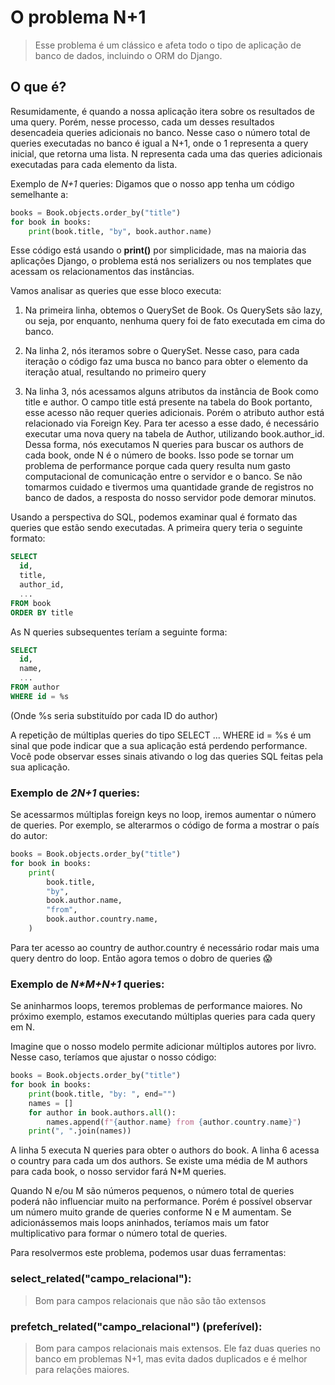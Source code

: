 # O problema N+1

> Esse problema é um clássico e afeta todo o tipo de aplicação de banco de dados, incluindo o ORM do Django.

## O que é?
Resumidamente, é quando a nossa aplicação itera sobre os resultados de uma query. Porém, nesse processo, cada um desses resultados desencadeia queries adicionais no banco. Nesse caso o número total de queries executadas no banco é igual a N+1, onde o 1 representa a query inicial, que retorna uma lista. N representa cada uma das queries adicionais executadas para cada elemento da lista.

Exemplo de _N+1_ queries:
Digamos que o nosso app tenha um código semelhante a:

````python
books = Book.objects.order_by("title")
for book in books:
    print(book.title, "by", book.author.name)
````
Esse código está usando o **print()** por simplicidade, mas na maioria das aplicações Django, o problema está nos serializers ou nos templates que acessam os relacionamentos das instâncias.

Vamos analisar as queries que esse bloco executa:

1. Na primeira linha, obtemos o QuerySet de Book. Os QuerySets são lazy, ou seja, por enquanto, nenhuma query foi de fato executada em cima do banco.

2. Na linha 2, nós iteramos sobre o QuerySet. Nesse caso, para cada iteração o código faz uma busca no banco para obter o elemento da iteração atual, resultando no primeiro query

3. Na linha 3, nós acessamos alguns atributos da instância de Book como title e author. O campo title está presente na tabela do Book portanto, esse acesso não requer queries adicionais. Porém o atributo author está relacionado via Foreign Key. Para ter acesso a esse dado, é necessário executar uma nova query na tabela de Author, utilizando book.author_id.
Dessa forma, nós executamos N queries para buscar os authors de cada book, onde N é o número de books. Isso pode se tornar um problema de performance porque cada query resulta num gasto computacional de comunicação entre o servidor e o banco. Se não tomarmos cuidado e tivermos uma quantidade grande de registros no banco de dados, a resposta do nosso servidor pode demorar minutos.

Usando a perspectiva do SQL, podemos examinar qual é formato das queries que estão sendo executadas. A primeira query teria o seguinte formato:

````sql
SELECT
  id,
  title,
  author_id,
  ...
FROM book
ORDER BY title
````

As N queries subsequentes teríam a seguinte forma:

````sql
SELECT
  id,
  name,
  ...
FROM author
WHERE id = %s
````

(Onde %s seria substituído por cada ID do author)

A repetição de múltiplas queries do tipo SELECT ... WHERE id = %s é um sinal que pode indicar que a sua aplicação está perdendo performance. Você pode observar esses sinais ativando o log das queries SQL feitas pela sua aplicação.

### Exemplo de _2N+1_ queries:

Se acessarmos múltiplas foreign keys no loop, iremos aumentar o número de queries. Por exemplo, se alterarmos o código de forma a mostrar o país do autor:

````python
books = Book.objects.order_by("title")
for book in books:
    print(
        book.title,
        "by",
        book.author.name,
        "from",
        book.author.country.name,
    )
````

Para ter acesso ao country de author.country é necessário rodar mais uma query dentro do loop. Então agora temos o dobro de queries 😱

### Exemplo de _N*M+N+1_ queries:

Se aninharmos loops, teremos problemas de performance maiores. No próximo exemplo, estamos executando múltiplas queries para cada query em N.

Imagine que o nosso modelo permite adicionar múltiplos autores por livro. Nesse caso, teríamos que ajustar o nosso código:

````python
books = Book.objects.order_by("title")
for book in books:
    print(book.title, "by: ", end="")
    names = []
    for author in book.authors.all():
        names.append(f"{author.name} from {author.country.name}")
    print(", ".join(names))
````

A linha 5 executa N queries para obter o authors do book. A linha 6 acessa o country para cada um dos authors. Se existe uma média de M authors para cada book, o nosso servidor fará N*M queries.

Quando N e/ou M são números pequenos, o número total de queries poderá não influenciar muito na performance. Porém é possível observar um número muito grande de queries conforme N e M aumentam. Se adicionássemos mais loops aninhados, teríamos mais um fator multiplicativo para formar o número total de queries.

Para resolvermos este problema, podemos usar duas ferramentas:
### select_related("campo_relacional"):
> Bom para campos relacionais que não são tão extensos

### prefetch_related("campo_relacional") (preferível):
> Bom para campos relacionais mais extensos. Ele faz duas queries no banco em problemas N+1, mas evita
> dados duplicados e é melhor para relações maiores.